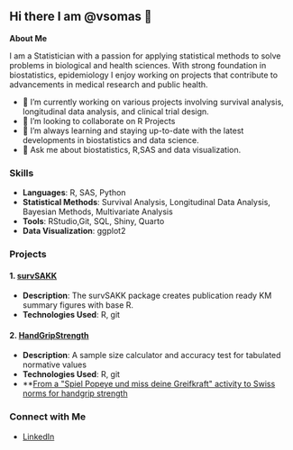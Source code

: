 ## Hi there I am @vsomas 👋

<!--
**vsomas/vsomas** is a ✨ _special_ ✨ repository because its `README.md` (this file) appears on your GitHub profile.
-->

**About Me**

I am a Statistician with a passion for applying statistical methods to solve problems in biological and health sciences. With strong foundation in biostatistics, epidemiology I enjoy working on projects that contribute to advancements in medical research and public health.

- 🔭 I’m currently working on various projects involving survival analysis, longitudinal data analysis, and clinical trial design.
- 👯 I’m looking to collaborate on R Projects
- 🌱 I’m always learning and staying up-to-date with the latest developments in biostatistics and data science.
- 💬 Ask me about biostatistics, R,SAS and data visualization.

### Skills

- **Languages**: R, SAS, Python
- **Statistical Methods**: Survival Analysis, Longitudinal Data Analysis, Bayesian Methods, Multivariate Analysis
- **Tools**: RStudio,Git, SQL, Shiny, Quarto
- **Data Visualization**: ggplot2

### Projects

#### 1. [survSAKK](https://github.com/SAKK-Statistics/survSAKK)
   - **Description**: The survSAKK package creates publication ready KM summary figures with base R.
   - **Technologies Used**: R, git

#### 2. [HandGripStrength]([https://github.com/SAKK-Statistics/survSAKK](https://github.com/vsomas/Validation4NormativeValues))
   - **Description**: A sample size calculator and accuracy test for tabulated normative values
   - **Technologies Used**: R, git
   - **[From a "Spiel Popeye und miss deine Greifkraft" activity to Swiss norms for handgrip strength](https://doi.org/10.5167/uzh-252094)

### Connect with Me
- [LinkedIn](https://www.linkedin.com/in/yourusername)

